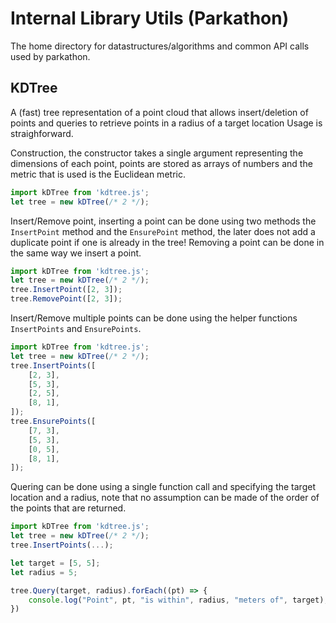 # Internal Library Utils (Parkathon)

The home directory for datastructures/algorithms and common API calls used by parkathon.

## KDTree

A (fast) tree representation of a point cloud that allows insert/deletion of points and queries to retrieve points in a radius of a target location
Usage is straighforward.

Construction, the constructor takes a single argument representing the dimensions of each point, 
points are stored as arrays of numbers and the metric that is used is the Euclidean metric.

```js
import kDTree from 'kdtree.js';
let tree = new kDTree(/* 2 */);
```

Insert/Remove point, inserting a point can be done using two methods the `InsertPoint` method and the `EnsurePoint` method, 
the later does not add a duplicate point if one is already in the tree!
Removing a point can be done in the same way we insert a point.

```js
import kDTree from 'kdtree.js';
let tree = new kDTree(/* 2 */);
tree.InsertPoint([2, 3]);
tree.RemovePoint([2, 3]);
```

Insert/Remove multiple points can be done using the helper functions `InsertPoints` and `EnsurePoints`.

```js
import kDTree from 'kdtree.js';
let tree = new kDTree(/* 2 */);
tree.InsertPoints([
	[2, 3],
	[5, 3],
	[2, 5],
	[8, 1],
]);
tree.EnsurePoints([
	[7, 3],
	[5, 3],
	[0, 5],
	[8, 1],
]);
```

Quering can be done using a single function call and specifying the target location and a radius, 
note that no assumption can be made of the order of the points that are returned.

```js
import kDTree from 'kdtree.js';
let tree = new kDTree(/* 2 */);
tree.InsertPoints(...);

let target = [5, 5];
let radius = 5;

tree.Query(target, radius).forEach((pt) => {
	console.log("Point", pt, "is within", radius, "meters of", target);
})
```
